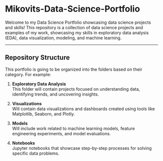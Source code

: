 # Mikovits-Data-Science-Portfolio
Welcome to my Data Science Portfolio showcasing data science projects and skills! This repository is a collection of data science projects and examples of my work, showcasing my skills in exploratory data analysis (EDA), data visualization, modeling, and machine learning.

---

## Repository Structure

This portfolio is going to be organized into the folders based on their category. For example:

1. **Exploratory Data Analysis**  
   This folder will contain projects focused on understanding data, identifying trends, and uncovering insights.

2. **Visualizations**  
   Will contain data visualizations and dashboards created using tools like Matplotlib, Seaborn, and Plotly.

3. **Models**  
   Will include work related to machine learning models, feature engineering experiments, and model evaluations.

4. **Notebooks**  
   Jupyter notebooks that showcase step-by-step processes for solving specific data problems.
